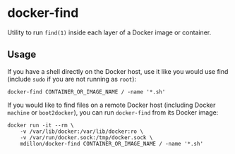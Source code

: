 # docker-find

Utility to run `find(1)` inside each layer of a Docker image or container.

## Usage

If you have a shell directly on the Docker host, use it like you would use find
(include `sudo` if you are not running as `root`):

    docker-find CONTAINER_OR_IMAGE_NAME / -name '*.sh'

If you would like to find files on a remote Docker host (including Docker `machine` or `boot2docker`),
you can run `docker-find` from its Docker image:

    docker run -it --rm \
        -v /var/lib/docker:/var/lib/docker:ro \
        -v /var/run/docker.sock:/tmp/docker.sock \
        mdillon/docker-find CONTAINER_OR_IMAGE_NAME / -name '*.sh'
